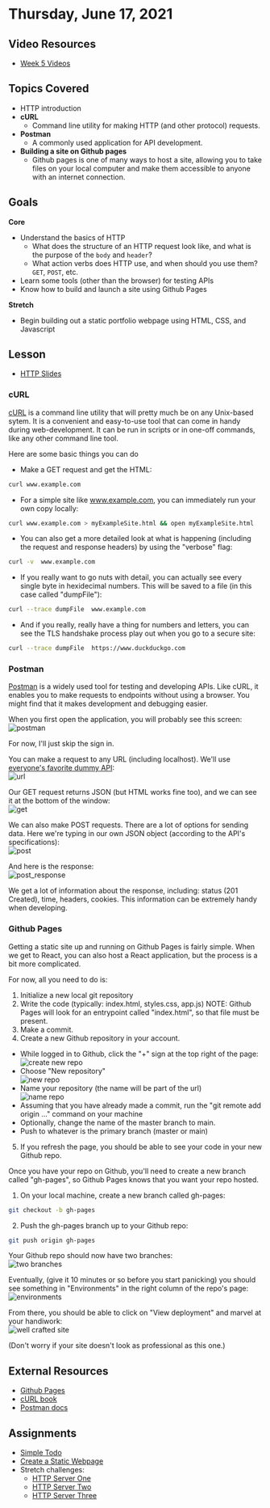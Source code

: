 # Thursday, June 17, 2021

## Video Resources
- [Week 5 Videos](https://www.youtube.com/watch?v=V2nozKafd5w&list=PLu0CiQ7bzwERdY3DZWm2QK2dodaqV6bvG)

## Topics Covered
- HTTP introduction
- **cURL**
  - Command line utility for making HTTP (and other protocol) requests.
- **Postman**
  - A commonly used application for API development.
- **Building a site on Github pages**
  - Github pages is one of many ways to host a site, allowing you to take files on your local computer and make them accessible to anyone with an internet connection.

## Goals
**Core**
- Understand the basics of HTTP
  - What does the structure of an HTTP request look like, and what is the purpose of the `body` and `header`?
  - What action verbs does HTTP use, and when should you use them? `GET`, `POST`, etc.
- Learn some tools (other than the browser) for testing APIs
- Know how to build and launch a site using Github Pages

**Stretch**
- Begin building out a static portfolio webpage using HTML, CSS, and Javascript

## Lesson
- [HTTP Slides](https://docs.google.com/presentation/d/18XgB39IqvBFXfJYKQdc5j2ZzlZBeOH_enugni6b__Cs/edit?usp=sharing)

### cURL
[cURL](https://curl.se/book.html) is a command line utility that will pretty much be on any Unix-based sytem.  It is a convenient and easy-to-use tool that can come in handy during web-development.  It can be run in scripts or in one-off commands, like any other command line tool.

Here are some basic things you can do
- Make a GET request and get the HTML:
```bash
curl www.example.com
```
- For a simple site like www.example.com, you can immediately run your own copy locally:
```bash
curl www.example.com > myExampleSite.html && open myExampleSite.html
```
- You can also get a more detailed look at what is happening (including the request and response headers) by using the "verbose" flag:
```bash
curl -v  www.example.com
```
- If you really want to go nuts with detail, you can actually see every single byte in hexidecimal numbers.  This will be saved to a file (in this case called "dumpFile"):
```bash
curl --trace dumpFile  www.example.com
```
- And if you really, really have a thing for numbers and letters, you can see the TLS handshake process play out when you go to a secure site:
```bash
curl --trace dumpFile  https://www.duckduckgo.com
```

### Postman
[Postman](https://www.postman.com/downloads/) is a widely used tool for testing and developing APIs.  Like cURL, it enables you to make requests to endpoints without using a browser.  You might find that it makes development and debugging easier.

When you first open the application, you will probably see this screen:<br/>
![postman](https://github.com/oscarplatoon/curriculum/blob/master/page-resources/postman.png)

For now, I'll just skip the sign in.  

You can make a request to any URL (including localhost).  We'll use [everyone's favorite dummy API](https://jsonplaceholder.typicode.com):<br/>
![url](https://github.com/oscarplatoon/curriculum/blob/master/page-resources/url.png)

Our GET request returns JSON (but HTML works fine too), and we can see it at the bottom of the window:<br/>
![get](https://github.com/oscarplatoon/curriculum/blob/master/page-resources/get.png)

We can also make POST requests.  There are a lot of options for sending data.  Here we're typing in our own JSON object (according to the API's specifications):<br/>
![post](https://github.com/oscarplatoon/curriculum/blob/master/page-resources/post.png)

And here is the response:<br/>
![post_response](https://github.com/oscarplatoon/curriculum/blob/master/page-resources/post_response.png)

We get a lot of information about the response, including: status (201 Created), time, headers, cookies.  This information can be extremely handy when developing.

### Github Pages
Getting a static site up and running on Github Pages is fairly simple.  When we get to React, you can also host a React application, but the process is a bit more complicated.

For now, all you need to do is:
1. Initialize a new local git repository
2. Write the code (typically: index.html, styles.css, app.js)
NOTE: Github Pages will look for an entrypoint called "index.html", so that file must be present.
3. Make a commit.
4. Create a new Github repository in your account.
  - While logged in to Github, click the "+" sign at the top right of the page:<br/>
![create new repo](https://github.com/oscarplatoon/curriculum/blob/master/page-resources/create_new.png)
  - Choose "New repository"<br/>
![new repo](https://github.com/oscarplatoon/curriculum/blob/master/page-resources/new_repo.png)
  - Name your repository (the name will be part of the url)<br/>
![name repo](https://github.com/oscarplatoon/curriculum/blob/master/page-resources/name-repo.png)
  - Assuming that you have already made a commit, run the "git remote add origin ..." command on your machine
  - Optionally, change the name of the master branch to main.
  - Push to whatever is the primary branch (master or main)
5. If you refresh the page, you should be able to see your code in your new Github repo.

Once you have your repo on Github, you'll need to create a new branch called "gh-pages", so Github Pages knows that you want your repo hosted.

1. On your local machine, create a new branch called gh-pages: 
```bash
git checkout -b gh-pages
```
2. Push the gh-pages branch up to your Github repo:
```bash
git push origin gh-pages
```
Your Github repo should now have two branches:<br/>
![two branches](https://github.com/oscarplatoon/curriculum/blob/master/page-resources/two_branches.png)

Eventually, (give it 10 minutes or so before you start panicking) you should see something in "Environments" in the right column of the repo's page:<br/>
![environments](https://github.com/oscarplatoon/curriculum/blob/master/page-resources/environments.png)

From there, you should be able to click on "View deployment" and marvel at your handiwork:<br/>
![well crafted site](https://github.com/oscarplatoon/curriculum/blob/master/page-resources/well_crafted.png)

(Don't worry if your site doesn't look as professional as this one.)

## External Resources
- [Github Pages](https://pages.github.com/)
- [cURL book](https://everything.curl.dev/)
- [Postman docs](https://learning.postman.com/docs/getting-started/sending-the-first-request/)

## Assignments
- [Simple Todo](https://github.com/oscarplatoon/simple-todo)  
- [Create a Static Webpage](https://github.com/oscarplatoon/static-webpage)
- Stretch challenges:
  - [HTTP Server One](https://github.com/oscarplatoon/http-server-one)
  - [HTTP Server Two](https://github.com/oscarplatoon/http-server-two)
  - [HTTP Server Three](https://github.com/oscarplatoon/http-server-three)


